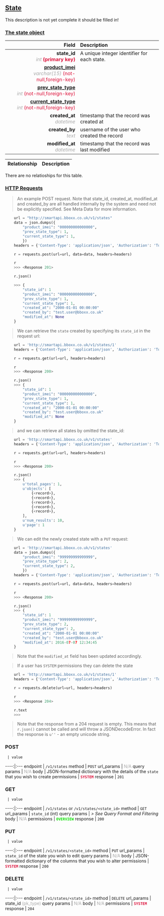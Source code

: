 ## <u>State</u>
This description is not yet complete it should be filled in!


### <u>The state object</u>

Field | Description
------:|:------------
__state_id__ <br><font color="DarkGray">_int_</font> <font color="Crimson">__(primary key)__</font> | A unique integer identifier for each state.
__<a href="/#product">product_imei</a>__ <br><font color="DarkGray">_varchar(15)_</font> <font color="Crimson">(not-null,foreign-key)</font> | 
__<a href="/#prev_state_t">prev_state_type</a>__ <br><font color="DarkGray">_int_</font> <font color="Crimson">(not-null,foreign-key)</font> | 
__<a href="/#current_state_t">current_state_type</a>__ <br><font color="DarkGray">_int_</font> <font color="Crimson">(not-null,foreign-key)</font> | 
__created_at__  <br><font color="DarkGray">_datetime_</font> | timestamp that the record was created at
__created_by__  <br><font color="DarkGray">_text_</font>| username of the user who created the record
__modified_at__ <br><font color="DarkGray">_datetime_</font>| timestamp that the record was last modified


Relationship | Description
-------------:|:------------

 There are no relatioships for this table.

### <u>HTTP Requests</u>
> An example POST request. Note that state_id, created_at, modified_at and created_by are all handled internally by the system and need not be explicitly specified. See Meta Data for more information.

```python
    url = "http://smartapi.bboxx.co.uk/v1/states"
    data = json.dumps({
		"product_imei": "000000000000000",
		"prev_state_type": 1,
		"current_state_type": 1,
		})
    headers = {'Content-Type': 'application/json', 'Authorization': 'Token token=' + <valid_token>}

    r = requests.post(url=url, data=data, headers=headers)

    r
    >>> <Response 201>

    r.json()

    >>> {
		"state_id": 1
		"product_imei": "000000000000000",
		"prev_state_type": 1,
		"current_state_type": 1,
		"created_at": "2000-01-01 00:00:00"
		"created_by": "test.user@bboxx.co.uk"
		"modified_at": None
	}
```

> We can retrieve the `state` created by specifying its `state_id` in the request url:

```python
    url = 'http://smartapi.bboxx.co.uk/v1/states/1'
    headers = {'Content-Type': 'application/json', 'Authorization': 'Token token=' + <valid_token>}

    r = requests.get(url=url, headers=headers)

    r
    >>> <Response 200>

    r.json()
    >>> {
		"state_id": 1
		"product_imei": "000000000000000",
		"prev_state_type": 1,
		"current_state_type": 1,
		"created_at": "2000-01-01 00:00:00"
		"created_by": "test.user@bboxx.co.uk"
		"modified_at": None
	}
```

> and we can retrieve all states by omitted the state_id:

```python
    url = 'http://smartapi.bboxx.co.uk/v1/states'
    headers = {'Content-Type': 'application/json', 'Authorization': 'Token token=' + <valid_token>}

    r = requests.get(url=url, headers=headers)

    r
    >>> <Response 200>

    r.json()
    >>> {
        u'total_pages': 1,
        u'objects': [
            {<record>},
            {<record>},
            {<record>},
            {<record>},
            {<record>},
        ],
        u'num_results': 10,
        u'page': 1
    }
```

> We can edit the newly created state with a `PUT` request:

```python
    url = 'http://smartapi.bboxx.co.uk/v1/states'
    data = json.dumps({
		"product_imei": "999999999999999",
		"prev_state_type": 2,
		"current_state_type": 2,
		})
    headers = {'Content-Type': 'application/json', 'Authorization': 'Token token=' + <valid_token>}

    r = requests.post(url=url, data=data, headers=headers)

    r
    >>> <Response 200>

    r.json()
    >>> {
		"state_id": 1
		"product_imei": "999999999999999",
		"prev_state_type": 2,
		"current_state_type": 2,
		"created_at": "2000-01-01 00:00:00"
		"created_by": "test.user@bboxx.co.uk"
		"modified_at": 2016-07-07 12:34:45
	}
```
> Note that the `modified_at` field has been updated accordingly.

> If a user has `SYSTEM` permissions they can delete the state

```python
    url = 'http://smartapi.bboxx.co.uk/v1/states/1'
    headers = {'Content-Type': 'application/json', 'Authorization': 'Token token=' + <valid_token>}

    r = requests.delete(url=url, headers=headers)

    r
    >>> <Response 204>

    r.text
    >>>
```
> Note that the response from a 204 request is empty. This means that `r.json()` cannot be called and will throw a JSONDecodeError. In fact the response is `u''` - an empty unicode string.


### POST
     | value
 ----:|:---
endpoint | `/v1/states`
method | `POST`
url_params | <font color="DarkGray">N/A</font>
query params | <font color="DarkGray">N/A</font>
body | JSON-formatted dictionary with the details of the `state` that you wish to create
permissions | <font color="Crimson">__`SYSTEM`__</font>
response | `201`

### GET
     | value
 ----:|:---
endpoint | `/v1/states` or `/v1/states/<state_id>`
method | `GET`
url_params | `state_id` (int)
query params | *> See Query Format and Filtering*
body | <font color="DarkGray">N/A</font>
permissions | <font color="Jade">__`OVERVIEW`__</font>
response | `200`

### PUT
     | value
 ----:|:---
endpoint | `/v1/states/<state_id>`
method | `PUT`
url_params | `state_id` of the state you wish to edit
query params | <font color="DarkGray">N/A</font>
body | JSON-formatted dictionary of the columns that you wish to alter
permissions | <font color="Crimson">__`SYSTEM`__</font>
response | `200`

### DELETE
     | value
 ----:|:---
endpoint | `/v1/states/<state_id>`
method | `DELETE`
url_params | state_id <font color="DarkGray">(pk_type)</font>
query params | <font color="DarkGray">N/A</font>
body | <font color="DarkGray">N/A</font>
permissions | <font color="Crimson">__`SYSTEM`__</font>
response | `204`
    